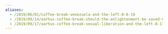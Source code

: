 ```yaml
---
aliases:
  - /2019/06/01/coffee-break-venezuela-and-the-left-8-6-19
  - /2019/09/14/aarhus-coffee-break-should-the-enlightenment-be-saved-9-14-19/
  - /2019/09/17/aarhus-coffee-break-sexual-liberation-and-the-left-8-17-19/
---
```

